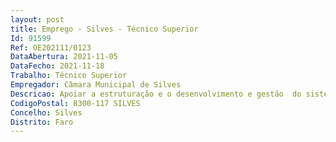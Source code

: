 ```yaml
--- 
layout: post
title: Emprego - Silves - Técnico Superior
Id: 91599
Ref: OE202111/0123
DataAbertura: 2021-11-05
DataFecho: 2021-11-18
Trabalho: Técnico Superior
Empregador: Câmara Municipal de Silves
Descricao: Apoiar a estruturação e o desenvolvimento e gestão  do sistema de informação geográfica municipal nas suas diversas dimensões (desktop e web) e as funções de planeamento, ordenamento do território, ambiente e desenvolvimento do setor de planeamento e ordenamento do território e do setor de reprografia e informação geográfica, concebendo, desenhando, desenvolvendo e gerindo as bases de dados georreferenciadas, validando cartografia de base e produzindo e validando cartografia temática.
CodigoPostal: 8300-117 SILVES
Concelho: Silves
Distrito: Faro
--- 
```

